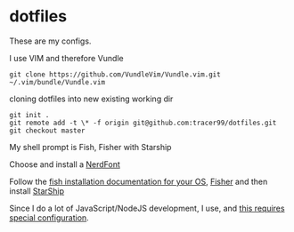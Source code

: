 # dotfiles
These are my configs.

I use VIM and therefore Vundle

```
git clone https://github.com/VundleVim/Vundle.vim.git ~/.vim/bundle/Vundle.vim
```

cloning dotfiles into new existing working dir

```
git init .
git remote add -t \* -f origin git@github.com:tracer99/dotfiles.git
git checkout master
```

My shell prompt is Fish, Fisher with Starship

Choose and install a [NerdFont](https://www.nerdfonts.com/font-downloads)

Follow the [fish installation documentation for your OS](https://fishshell.com/), [Fisher](https://github.com/jorgebucaran/fisher) and then install [StarShip](https://starship.rs/)

Since I do a lot of JavaScript/NodeJS development, I use, and [this requires special configuration](https://eshlox.net/2019/01/27/how-to-use-nvm-with-fish-shell). 
